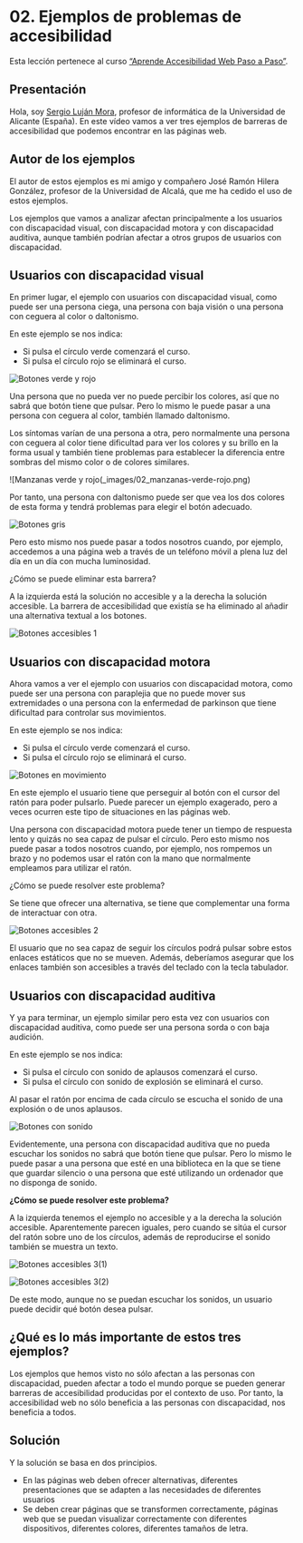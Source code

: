 # 02. Ejemplos de problemas de accesibilidad

Esta lección pertenece al curso [“Aprende Accesibilidad Web Paso a Paso”](http://accesibilidadweb.es/).

## Presentación

Hola, soy [Sergio Luján Mora](https://sergiolujanmora.es/), profesor de informática de la Universidad de Alicante (España). En este vídeo vamos a ver tres ejemplos de barreras de accesibilidad que podemos encontrar en las páginas web.

## Autor de los ejemplos

El autor de estos ejemplos es mi amigo y compañero José Ramón Hilera González, profesor de la Universidad de Alcalá, que me ha cedido el uso de estos ejemplos.

Los ejemplos que vamos a analizar afectan principalmente a los usuarios con discapacidad visual, con discapacidad motora y con discapacidad auditiva, aunque también podrían afectar a otros grupos de usuarios con discapacidad.

## Usuarios con discapacidad visual

En primer lugar, el ejemplo con usuarios con discapacidad visual, como puede ser una persona ciega, una persona con baja visión o una persona con ceguera al color o daltonismo.

En este ejemplo se nos indica:

- Si pulsa el círculo verde comenzará el curso.
- Si pulsa el círculo rojo se eliminará el curso.

![Botones verde y rojo](_images/02_botones-verde-rojo.png)

Una persona que no pueda ver no puede percibir los colores, así que no sabrá que botón tiene que pulsar. Pero lo mismo le puede pasar a una persona con ceguera al color, también llamado daltonismo.

Los síntomas varían de una persona a otra, pero normalmente una persona con ceguera al color tiene dificultad para ver los colores y su brillo en la forma usual y también tiene problemas para establecer la diferencia entre sombras del mismo color o de colores similares.

![Manzanas verde y rojo(_images/02_manzanas-verde-rojo.png)

Por tanto, una persona con daltonismo puede ser que vea los dos colores de esta forma y tendrá problemas para elegir el botón adecuado.

![Botones gris](_images/02_botones-gris.png)

Pero esto mismo nos puede pasar a todos nosotros cuando, por ejemplo, accedemos a una página web a través de un teléfono móvil a plena luz del día en un día con mucha luminosidad.

¿Cómo se puede eliminar esta barrera?

A la izquierda está la solución no accesible y a la derecha la solución accesible. La barrera de accesibilidad que existía se ha eliminado al añadir una alternativa textual a los botones.

![Botones accesibles 1](_images/02_botones-accesibles-01.png)

## Usuarios con discapacidad motora

Ahora vamos a ver el ejemplo con usuarios con discapacidad motora, como puede ser una persona con paraplejia que no puede mover sus extremidades o una persona con la enfermedad de parkinson que tiene dificultad para controlar sus movimientos.

En este ejemplo se nos indica:

- Si pulsa el círculo verde comenzará el curso.
- Si pulsa el círculo rojo se eliminará el curso.

![Botones en movimiento](_images/02_botones-en-movimiento.png)

En este ejemplo el usuario tiene que perseguir al botón con el cursor del ratón para poder pulsarlo. Puede parecer un ejemplo exagerado, pero a veces ocurren este tipo de situaciones en las páginas web.

Una persona con discapacidad motora puede tener un tiempo de respuesta lento y quizás no sea capaz de pulsar el círculo. Pero esto mismo nos puede pasar a todos nosotros cuando, por ejemplo, nos rompemos un brazo y no podemos usar el ratón con la mano que normalmente empleamos para utilizar el ratón.

¿Cómo se puede resolver este problema?

Se tiene que ofrecer una alternativa, se tiene que complementar una forma de interactuar con otra.

![Botones accesibles 2](_images/02_botones-accesibles-02.png)

El usuario que no sea capaz de seguir los círculos podrá pulsar sobre estos enlaces estáticos que no se mueven. Además, deberíamos asegurar que los enlaces también son accesibles a través del teclado con la tecla tabulador.

## Usuarios con discapacidad auditiva

Y ya para terminar, un ejemplo similar pero esta vez con usuarios con discapacidad auditiva, como puede ser una persona sorda o con baja audición.

En este ejemplo se nos indica:

- Si pulsa el círculo con sonido de aplausos comenzará el curso.
- Si pulsa el círculo con sonido de explosión se eliminará el curso.

Al pasar el ratón por encima de cada círculo se escucha el sonido de una explosión o de unos aplausos.

![Botones con sonido](_images/02_botones-sonido.png)

Evidentemente, una persona con discapacidad auditiva que no pueda escuchar los sonidos no sabrá que botón tiene que pulsar. Pero lo mismo le puede pasar a una persona que esté en una biblioteca en la que se tiene que guardar silencio o una persona que esté utilizando un ordenador que no disponga de sonido.

**¿Cómo se puede resolver este problema?**

A la izquierda tenemos el ejemplo no accesible y a la derecha la solución accesible. Aparentemente parecen iguales, pero cuando se sitúa el cursor del ratón sobre uno de los círculos, además de reproducirse el sonido también se muestra un texto.

![Botones accesibles 3(1)](_images/02_botones-accesibles-03-1.png)

![Botones accesibles 3(2)](_images/02_botones-accesibles-03-2.png)

De este modo, aunque no se puedan escuchar los sonidos, un usuario puede decidir qué botón desea pulsar.

## ¿Qué es lo más importante de estos tres ejemplos?

Los ejemplos que hemos visto no sólo afectan a las personas con discapacidad, pueden afectar a todo el mundo porque se pueden generar barreras de accesibilidad producidas por el contexto de uso. Por tanto, la accesibilidad web no sólo beneficia a las personas con discapacidad, nos beneficia a todos.

## Solución

Y la solución se basa en dos principios.

- En las páginas web deben ofrecer alternativas, diferentes presentaciones que se adapten a las necesidades de diferentes usuarios
- Se deben crear páginas que se transformen correctamente, páginas web que se puedan visualizar correctamente con diferentes dispositivos, diferentes colores, diferentes tamaños de letra.
